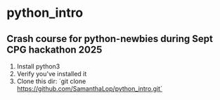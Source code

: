 # python_intro

## Crash course for python-newbies during Sept CPG hackathon 2025

1) Install python3
2) Verify you've installed it
3) Clone this dir: ´git clone https://github.com/SamanthaLop/python_intro.git´

